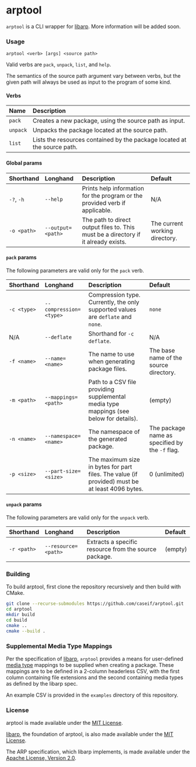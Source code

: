 # arptool

`arptool` is a CLI wrapper for [libarp][1]. More information will be added soon.

### Usage

```
arptool <verb> [args] <source path>
```

Valid verbs are `pack`, `unpack`, `list`, and `help`.

The semantics of the source path argument vary between verbs, but the given path will always be used as input to the
program of some kind.

#### Verbs

| Name | Description |
| :-- | :-- |
| `pack` | Creates a new package, using the source path as input. |
| `unpack` | Unpacks the package located at the source path. |
| `list` | Lists the resources contained by the package located at the source path. |

#### Global params

| Shorthand | Longhand | Description | Default |
| :-- | :-- | :-- | :-- |
| `-?`, `-h` | `--help` | Prints help information for the program or the provided verb if applicable. | N/A |
| `-o <path>` | `--output=<path>` | The path to direct output files to. This must be a directory if it already exists. | The current working directory. |

#### `pack` params

The following parameters are valid only for the `pack` verb.

| Shorthand | Longhand | Description | Default |
| :-- | :-- | :-- | :-- |
| `-c <type>` | `--compression=<type>` | Compression type. Currently, the only supported values are `deflate` and `none`. | `none` |
| N/A | `--deflate` | Shorthand for `-c deflate`. | N/A |
| `-f <name>` | `--name=<name>` | The name to use when generating package files. | The base name of the source directory. |
| `-m <path>` | `--mappings=<path>` | Path to a CSV file providing supplemental media type mappings (see below for details). | (empty) |
| `-n <name>` | `--namespace=<name>` | The namespace of the generated package. | The package name as specified by the `-f` flag. |
| `-p <size>` | `--part-size=<size>` | The maximum size in bytes for part files. The value (if provided) must be at least 4096 bytes. | 0 (unlimited) |

#### `unpack` params

The following parameters are valid only for the `unpack` verb.

| Shorthand | Longhand | Description | Default |
| :-- | :-- | :-- | :-- |
| `-r <path>` | `--resource=<path>` | Extracts a specific resource from the source package. | (empty) |

### Building

To build arptool, first clone the repository recursively and then build with CMake.

```bash
git clone --recurse-submodules https://github.com/caseif/arptool.git
cd arptool
mkdir build
cd build
cmake ..
cmake --build .
```

### Supplemental Media Type Mappings

Per the specification of [libarp][1], `arptool` provides a means for user-defined [media type][2] mappings to be
supplied when creating a package. These mappings are to be defined in a 2-column headerless CSV, with the first column
containing file extensions and the second containing media types as defined by the libarp spec.

An example CSV is provided in the `examples` directory of this repository.

### License

arptool is made available under the [MIT License][3].

[libarp][1], the foundation of arptool, is also made available under the [MIT License][3].

The ARP specification, which libarp implements, is made available under the [Apache License, Version 2.0][4].

[1]: https://github.com/caseif/libarp
[2]: https://github.com/caseif/libarp/blob/master/doc/SPEC.md#6-media-types
[3]: https://opensource.org/licenses/MIT
[4]: https://opensource.org/licenses/Apache-2.0
